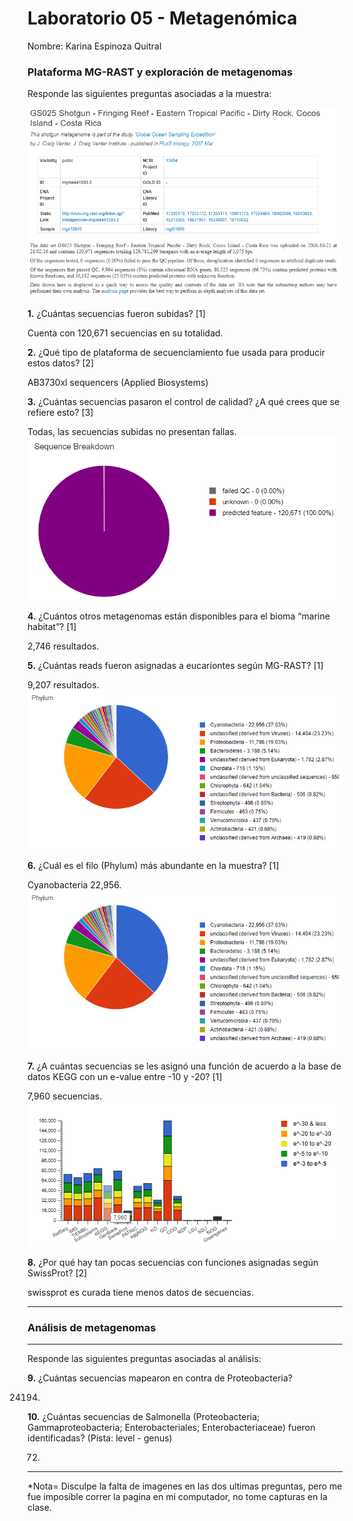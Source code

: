 # Laboratorio 05 - Metagenómica

Nombre: Karina Espinoza Quitral

### Plataforma MG-RAST y exploración de metagenomas

Responde las siguientes preguntas asociadas a la muestra:

![im1](https://github.com/kariEspinoza/Bioinformatica/blob/master/imlab5/im1.png?raw=true)
		
**1.** ¿Cuántas secuencias fueron subidas? [1]

Cuenta con 120,671 secuencias en su totalidad.

**2.** ¿Qué tipo de plataforma de secuenciamiento fue usada para producir estos datos? [2]

AB3730xl sequencers (Applied Biosystems) 

**3.** ¿Cuántas secuencias pasaron el control de calidad? ¿A qué crees que se refiere esto? [3]

Todas, las secuencias subidas no presentan fallas.
![im2](https://github.com/kariEspinoza/Bioinformatica/blob/master/imlab5/im2.png?raw=true)

**4.** ¿Cuántos otros metagenomas están disponibles para el bioma “marine habitat”? [1]

2,746 resultados.

**5.** ¿Cuántas reads fueron asignadas a eucariontes según MG-RAST? [1]

9,207 resultados.
![im3](https://github.com/kariEspinoza/Bioinformatica/blob/master/imlab5/im3.png?raw=true)

**6.** ¿Cuál es el filo (Phylum) más abundante en la muestra? [1]

Cyanobacteria 22,956.
![im4](https://github.com/kariEspinoza/Bioinformatica/blob/master/imlab5/im4.png?raw=true)

**7.** ¿A cuántas secuencias se les asignó una función de acuerdo a la base de datos KEGG con un e-value entre -10 y -20? [1]

7,960 secuencias.
![im5](https://github.com/kariEspinoza/Bioinformatica/blob/master/imlab5/im5.png?raw=true)

**8.** ¿Por qué hay tan pocas secuencias con funciones asignadas según SwissProt? [2]

swissprot es curada tiene menos datos de secuencias.

---

### Análisis de metagenomas

---
Responde las siguientes preguntas asociadas al análisis:

**9.** ¿Cuántas secuencias mapearon en contra de Proteobacteria?

24194.

**10.** ¿Cuántas secuencias de Salmonella (Proteobacteria; Gammaproteobacteria; Enterobacteriales; Enterobacteriaceae) fueron identificadas? (Pista: level - genus)

72.

---

*Nota= Disculpe la falta de imagenes en las dos ultimas preguntas, pero me fue imposible correr la pagina en mi computador, no tome capturas en la clase.

